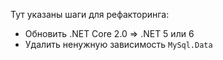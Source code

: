 Тут указаны шаги для рефакторинга:

- Обновить .NET Core 2.0 => .NET 5 или 6
- Удалить ненужную зависимость `MySql.Data`